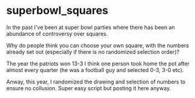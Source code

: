 # superbowl_squares

In the past I've been at super bowl parties where there has been an abundance of controversy over squares. 

Why do people think you can choose your own square, with the numbers already set out (especially if there is no randomized selection order)?

The year the patriots won 13-3 I think one person took home the pot after almost every quarter (he was a football guy and selected 0-3, 3-0 etc). 

Anway, this year, I randomized the drawing and selection of numbers to ensure no collusion. Super easy script but posting it here anyway.
